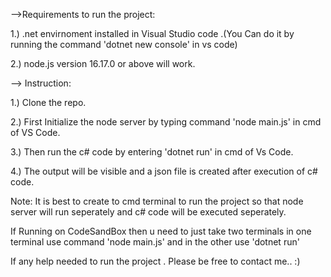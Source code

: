 -->Requirements to run the project:

1.) .net envirnoment installed in Visual Studio code .(You Can do it by running the command 'dotnet new console' in vs code)  

2.) node.js version 16.17.0 or above will work.

--> Instruction:

1.) Clone the repo.

2.) First Initialize the node server by typing command 'node main.js' in cmd of VS Code.

3.) Then run the c# code by entering 'dotnet run' in cmd of Vs Code.

4.) The output will be visible and a json file is created after execution of c# code.

Note: It is best to create to cmd terminal to run the project so that node server will run seperately and c# code will be executed seperately.

If Running on CodeSandBox then u need to just take two terminals in one terminal use command 'node main.js' and in the other use 'dotnet run'


If any help needed to  run the project . Please be free to contact me..  :)
